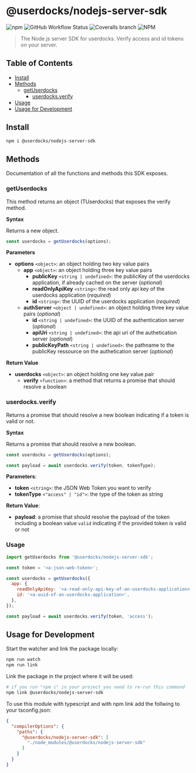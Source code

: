 # **@userdocks/nodejs-server-sdk**

![npm](https://img.shields.io/npm/v/@userdocks/nodejs-server-sdk?style=flat-square)
![GitHub Workflow Status](https://img.shields.io/github/workflow/status/userdocks/nodejs-server-sdk/build?style=flat-square)
![Coveralls branch](https://img.shields.io/coveralls/github/userdocks/nodejs-server-sdk/main?style=flat-square)
![NPM](https://img.shields.io/npm/l/@userdocks/nodejs-server-sdk?style=flat-square)

> The Node.js server SDK for userdocks. Verify access and id tokens on your server.

## Table of Contents

- [Install](#install)
- [Methods](#methods)
  - [getUserdocks](#getuserdocks)
    - [userdocks.verify](#userdocksverify)
- [Usage](#usage)
- [Usage for Development](#usage-for-development)

## **Install**

```bash
npm i @userdocks/nodejs-server-sdk
```

## **Methods**

Documentation of all the functions and methods this SDK exposes.

### **getUserdocks**

This method returns an object (TUserdocks) that exposes the verify method.

**Syntax**

Returns a new object.

```js
const userdocks = getUserdocks(options);
```

**Parameters**

- **options** `<object>`: an object holding two key value pairs
  - **app** `<object>`: an object holding three key value pairs
    - **publicKey** `<string | undefined>`: the publicKey of the userdocks application, if already cached on the server (_optional_)
    - **readOnlyApiKey** `<string>`: the read only api key of the userdocks application (_required_)
    - **id** `<string>`: the UUID of the userdocks application (_required_)
  - **authServer** `<object | undefined>`: an object holding three key value pairs (_optional_)
    - **id** `<string | undefined>`: the UUID of the authentication server (_optional_)
    - **apiUri** `<string | undefined>`: the api uri of the authetication server (_optional_)
    - **publicKeyPath** `<string | undefined>`: the pathname to the publicKey ressource on the authetication server (_optional_)

**Return Value**

- **userdocks** `<object>`: an object holding one key value pair
  - **verify** `<function>`: a method that returns a promise that should resolve a boolean

### **userdocks.verify**

Returns a promise that should resolve a new boolean indicating if a token is valid or not.

**Syntax**

Returns a promise that should resolve a new boolean.

```js
const userdocks = getUserdocks(options);

const payload = await userdocks.verify(token, tokenType);
```

**Parameters**:

- **token** `<string>`: the JSON Web Token you want to verify
- **tokenType** `<"access" | "id">`: the type of the token as string

**Return Value**:

- **payload**: a promise that should resolve the payload of the token including a boolean value `valid` indicating if the provided token is valid or not

### **Usage**

```js
import getUserdocks from '@userdocks/nodejs-server-sdk';

const token = '<a-json-web-token>';

const userdocks = getUserdocks({
  app: {
    readOnlyApiKey: '<a-read-only-api-key-of-an-userdocks-application>',
    id: '<a-uuid-of-an-userdocks-application>',
  },
});

const payload = await userdocks.verify(token, 'access');
```

## **Usage for Development**

Start the watcher and link the package locally:

```bash
npm run watch
npm run link
```

Link the package in the project where it will be used:

```bash
# if you run "npm i" in your project you need to re-run this command
npm link @userdocks/nodejs-server-sdk
```

To use this module with typescript and with npm link add the follwing to your tsconfig.json:

```json
{
  "compilerOptions": {
    "paths": {
      "@userdocks/nodejs-server-sdk": [
        "./node_modules/@userdocks/nodejs-server-sdk"
      ]
    }
  }
}
```
